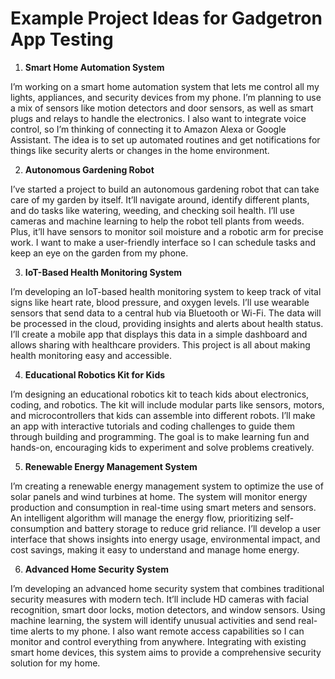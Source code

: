 # Example Project Ideas for Gadgetron App Testing

1. **Smart Home Automation System**

I’m working on a smart home automation system that lets me control all my lights, appliances, and security devices from my phone. I’m planning to use a mix of sensors like motion detectors and door sensors, as well as smart plugs and relays to handle the electronics. I also want to integrate voice control, so I’m thinking of connecting it to Amazon Alexa or Google Assistant. The idea is to set up automated routines and get notifications for things like security alerts or changes in the home environment.

2. **Autonomous Gardening Robot**

I’ve started a project to build an autonomous gardening robot that can take care of my garden by itself. It’ll navigate around, identify different plants, and do tasks like watering, weeding, and checking soil health. I’ll use cameras and machine learning to help the robot tell plants from weeds. Plus, it’ll have sensors to monitor soil moisture and a robotic arm for precise work. I want to make a user-friendly interface so I can schedule tasks and keep an eye on the garden from my phone.

3. **IoT-Based Health Monitoring System**

I’m developing an IoT-based health monitoring system to keep track of vital signs like heart rate, blood pressure, and oxygen levels. I’ll use wearable sensors that send data to a central hub via Bluetooth or Wi-Fi. The data will be processed in the cloud, providing insights and alerts about health status. I’ll create a mobile app that displays this data in a simple dashboard and allows sharing with healthcare providers. This project is all about making health monitoring easy and accessible.

4. **Educational Robotics Kit for Kids**

I’m designing an educational robotics kit to teach kids about electronics, coding, and robotics. The kit will include modular parts like sensors, motors, and microcontrollers that kids can assemble into different robots. I’ll make an app with interactive tutorials and coding challenges to guide them through building and programming. The goal is to make learning fun and hands-on, encouraging kids to experiment and solve problems creatively.

5. **Renewable Energy Management System**

I’m creating a renewable energy management system to optimize the use of solar panels and wind turbines at home. The system will monitor energy production and consumption in real-time using smart meters and sensors. An intelligent algorithm will manage the energy flow, prioritizing self-consumption and battery storage to reduce grid reliance. I’ll develop a user interface that shows insights into energy usage, environmental impact, and cost savings, making it easy to understand and manage home energy.

6. **Advanced Home Security System**

I’m developing an advanced home security system that combines traditional security measures with modern tech. It’ll include HD cameras with facial recognition, smart door locks, motion detectors, and window sensors. Using machine learning, the system will identify unusual activities and send real-time alerts to my phone. I also want remote access capabilities so I can monitor and control everything from anywhere. Integrating with existing smart home devices, this system aims to provide a comprehensive security solution for my home.